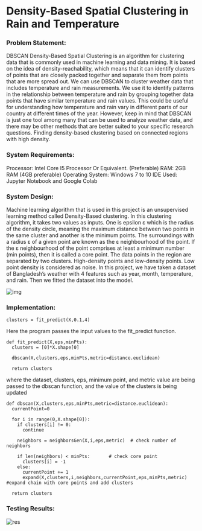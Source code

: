 # Density-Based Spatial Clustering in Rain and Temperature

### Problem Statement:

DBSCAN Density-Based Spatial Clustering is an algorithm for clustering data that is commonly
used in machine learning and data mining. It is based on the idea of density-reachability, which
means that it can identify clusters of points that are closely packed together and separate them
from points that are more spread out.
We can use DBSCAN to cluster weather data that includes temperature and rain measurements.
We use it to identify patterns in the relationship between temperature and rain by grouping
together data points that have similar temperature and rain values. This could be useful for
understanding how temperature and rain vary in different parts of our country at different times
of the year.
However, keep in mind that DBSCAN is just one tool among many that can be used to analyze
weather data, and there may be other methods that are better suited to your specific research
questions.
Finding density-based clustering based on connected regions with high density.

### System Requirements:

Processor: Intel Core I5 Processor Or Equivalent. (Preferable)
RAM: 2GB RAM (4GB preferable)
Operating System: Windows 7 to 10
IDE Used: Jupyter Notebook and Google Colab

### System Design:

Machine learning algorithm that is used in this project is an unsupervised learning method called
Density-Based clustering. In this clustering algorithm, it takes two values as inputs. One is
epsilon ε which is the radius of the density circle, meaning the maximum distance between two
points in the same cluster and another is the minimum points. The surroundings with a radius ε
of a given point are known as the ε neighbourhood of the point. If the ε neighbourhood of the
point comprises at least a minimum number (min points), then it is called a core point. The data
points in the region are separated by two clusters. High-density points and low-density points.
Low point density is considered as noise.
In this project, we have taken a dataset of Bangladesh’s weather with 4 features such as year,
month, temperature, and rain. Then we fitted the dataset into the model.

![img](https://user-images.githubusercontent.com/38730778/221421984-77874604-8aeb-42e3-8aeb-d6a6326b9132.JPG)

### Implementation:

```
clusters = fit_predict(X,0.1,4)
```

Here the program passes the input values to the fit_predict function.

```
def fit_predict(X,eps,minPts):
  clusters = [0]*X.shape[0]

  dbscan(X,clusters,eps,minPts,metric=distance.euclidean)

  return clusters
```

where the dataset, clusters, eps, minimum point, and metric value are being passed to the dbscan
function, and the value of the clusters is being updated

```
def dbscan(X,clusters,eps,minPts,metric=distance.euclidean):
  currentPoint=0

  for i in range(0,X.shape[0]):
    if clusters[i] != 0:
      continue

    neighbors = neighborsGen(X,i,eps,metric)  # check number of neighbors

    if len(neighbors) < minPts:       # check core point
      clusters[i] = -1
    else:
      currentPoint += 1
      expand(X,clusters,i,neighbors,currentPoint,eps,minPts,metric)    #expand chain with core points and add clusters

  return clusters
```

### Testing Results:

![res](https://user-images.githubusercontent.com/38730778/221422144-4e4d523d-a704-44be-a7e1-7161b2da5d77.JPG)

